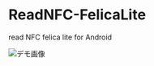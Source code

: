 ReadNFC-FelicaLite
==================

read NFC felica lite  for Android

![デモ画像](http://www.nukoneko.info/files/felica.png "画面")
